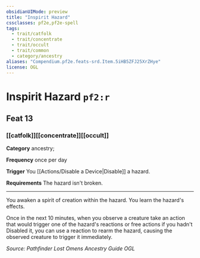```yaml
---
obsidianUIMode: preview
title: "Inspirit Hazard"
cssclasses: pf2e,pf2e-spell
tags:
  - trait/catfolk
  - trait/concentrate
  - trait/occult
  - trait/common
  - category/ancestry
aliases: "Compendium.pf2e.feats-srd.Item.5iHB5ZFJ25XrZHye"
license: OGL
---
```

# Inspirit Hazard `pf2:r`
## Feat 13
### [[catfolk]][[concentrate]][[occult]]

**Category** ancestry; 




**Frequency** once per day

**Trigger** You [[Actions/Disable a Device|Disable]] a hazard.

**Requirements** The hazard isn't broken.

* * *

You awaken a spirit of creation within the hazard. You learn the hazard's effects.

Once in the next 10 minutes, when you observe a creature take an action that would trigger one of the hazard's reactions or free actions if you hadn't Disabled it, you can use a reaction to rearm the hazard, causing the observed creature to trigger it immediately.

*Source: Pathfinder Lost Omens Ancestry Guide*
*OGL*